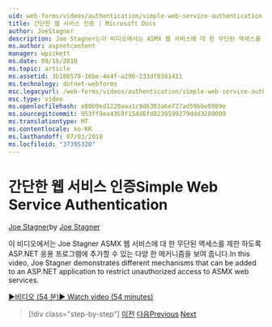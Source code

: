 ```yaml
---
uid: web-forms/videos/authentication/simple-web-service-authentication
title: 간단한 웹 서비스 인증 | Microsoft Docs
author: JoeStagner
description: Joe Stagner는이 비디오에서는 ASMX 웹 서비스에 대 한 무단된 액세스를 제한 하도록 ASP.NET 응용 프로그램에 추가할 수 있는 다양 한 메커니즘을 보여 줍니다...
ms.author: aspnetcontent
manager: wpickett
ms.date: 09/16/2010
ms.topic: article
ms.assetid: 3b186578-16be-4e4f-a296-233df0381411
ms.technology: dotnet-webforms
msc.legacyurl: /web-forms/videos/authentication/simple-web-service-authentication
msc.type: video
ms.openlocfilehash: e80b9ed1220aaa1c9d6303a6e737ad59bbe0989e
ms.sourcegitcommit: 953ff9ea4369f154d6fd0239599279ddd3280009
ms.translationtype: MT
ms.contentlocale: ko-KR
ms.lasthandoff: 07/03/2018
ms.locfileid: "37395320"
---
```

<a name="simple-web-service-authentication"></a><span data-ttu-id="9659c-103">간단한 웹 서비스 인증</span><span class="sxs-lookup"><span data-stu-id="9659c-103">Simple Web Service Authentication</span></span>
====================
<span data-ttu-id="9659c-104">[Joe Stagner](https://github.com/JoeStagner)</span><span class="sxs-lookup"><span data-stu-id="9659c-104">by [Joe Stagner](https://github.com/JoeStagner)</span></span>

<span data-ttu-id="9659c-105">이 비디오에서는 Joe Stagner ASMX 웹 서비스에 대 한 무단된 액세스를 제한 하도록 ASP.NET 응용 프로그램에 추가할 수 있는 다양 한 메커니즘을 보여 줍니다.</span><span class="sxs-lookup"><span data-stu-id="9659c-105">In this video, Joe Stagner demonstrates different mechanisms that can be added to an ASP.NET application to restrict unauthorized access to ASMX web services.</span></span>

[<span data-ttu-id="9659c-106">&#9654;비디오 (54 분)</span><span class="sxs-lookup"><span data-stu-id="9659c-106">&#9654; Watch video (54 minutes)</span></span>](https://channel9.msdn.com/Blogs/ASP-NET-Site-Videos/simple-web-service-authentication)

> [!div class="step-by-step"]
> <span data-ttu-id="9659c-107">[이전](implement-the-registration-verification-pattern.md)
> [다음](creating-inactive-users.md)</span><span class="sxs-lookup"><span data-stu-id="9659c-107">[Previous](implement-the-registration-verification-pattern.md)
[Next](creating-inactive-users.md)</span></span>
